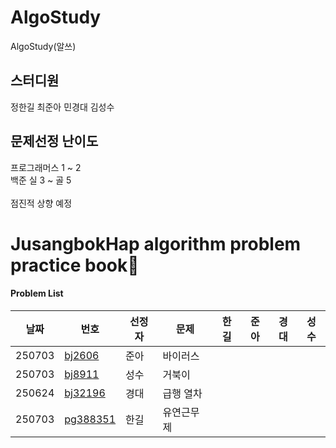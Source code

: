 # AlgoStudy
AlgoStudy(알쓰) 

## 스터디원 
정한길 최준아 민경대 김성수

## 문제선정 난이도
프로그래머스 1 ~ 2
<br>
백준 실 3 ~ 골 5 
<br>
<br>
점진적 상향 예정

# JusangbokHap algorithm problem practice book📝



#### Problem List
|날짜|번호|선정자|문제|한길|준아|경대|성수|
|---|---|---|---|---|---|---|---|
|250703|[bj2606](https://www.acmicpc.net/problem/2606)|준아|바이러스||||
|250703|[bj8911](https://www.acmicpc.net/problem/8911)|성수|거북이||||
|250624|[bj32196](https://www.acmicpc.net/problem/32196)|경대|급행 열차||||
|250703|[pg388351](https://school.programmers.co.kr/learn/courses/30/lessons/388351)|한길|유연근무제||||
